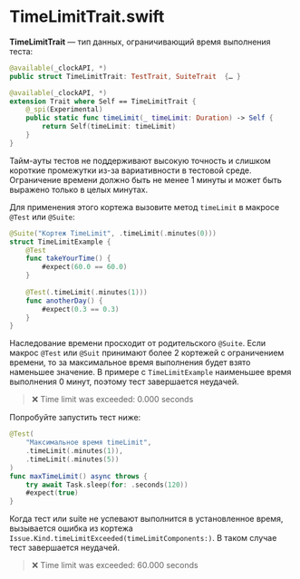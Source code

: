 # TimeLimitTrait.swift

**TimeLimitTrait** — тип данных, ограничивающий время выполнения теста:

```swift
@available(_clockAPI, *)
public struct TimeLimitTrait: TestTrait, SuiteTrait  {… }

@available(_clockAPI, *)
extension Trait where Self == TimeLimitTrait {
    @_spi(Experimental)
    public static func timeLimit(_ timeLimit: Duration) -> Self {
        return Self(timeLimit: timeLimit)
    }
}
```

Тайм-ауты тестов не поддерживают высокую точность и слишком короткие промежутки из-за вариативности в тестовой среде. Ограничение времени должно быть не менее 1 минуты и может быть выражено только в целых минутах.

Для применения этого кортежа вызовите метод `timeLimit` в макросе `@Test` или `@Suite`:

```swift
@Suite("Кортеж TimeLimit", .timeLimit(.minutes(0)))
struct TimeLimitExample {
	@Test
	func takeYourTime() {
		#expect(60.0 == 60.0)
	}
	
	@Test(.timeLimit(.minutes(1)))
	func anotherDay() {
		#expect(0.3 == 0.3)
	}
}
```

Наследование времени просходит от родительского `@Suite`.
Если макрос `@Test` или `@Suit` принимают более 2 кортежей с ограничением времени, то за максимальное время выполнения будет взято наменьшее значение.
В примере с `TimeLimitExample` наименьшее время выполнения 0 минут, поэтому тест завершается неудачей.

> ❌ Time limit was exceeded: 0.000 seconds

Попробуйте запустить тест ниже:

```swift
@Test(
	"Максимальное время timeLimit",
	.timeLimit(.minutes(1)),
	.timeLimit(.minutes(5))
)
func maxTimeLimit() async throws {
	try await Task.sleep(for: .seconds(120))
	#expect(true)
}
```



Когда тест или suite не успевают выполнится в установленное время, вызывается ошибка из кортежа `Issue.Kind.timeLimitExceeded(timeLimitComponents:)`. В таком случае тест завершается неудачей.

> ❌ Time limit was exceeded: 60.000 seconds